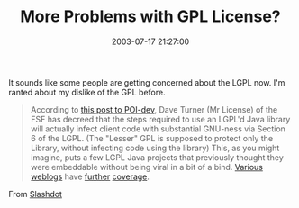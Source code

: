 ﻿---
layout: post
title: "More Problems with GPL License?"
comments: false
date: 2003-07-17 21:27:00
categories:
 - Technology
subtext-id: a1dbb05e-859d-4534-80ec-d5c8032b6a5f
alias: /blog/More-Problems-with-GPL-License.aspx
---


It sounds like some people are getting concerned about the LGPL now. I'm ranted about my dislike of the GPL before.

> According to [this post to POI-dev](http://article.gmane.org/gmane.comp.jakarta.poi.devel/5900), Dave Turner (Mr License) of the FSF has decreed that the steps required to use an LGPL'd Java library will actually infect client code with substantial GNU-ness via Section 6 of the LGPL. (The "Lesser" GPL is supposed to protect only the Library, without infecting code using the library) This, as you might imagine, puts a few LGPL Java projects that previously thought they were embeddable without being viral in a bit of a bind. [Various](http://linuxintegrators.com/hl30/blog/general/?permalink=LGPL+clarification.html) [weblogs](http://www.rollerweblogger.org/page/roller/20030716#for_java_lgpl_is_viral) have [further](http://www.intertwingly.net/blog/1519.html) [coverage](http://radio.weblogs.com/0122027/2003/07/16.html#a56).

From [Slashdot](http://slashdot.org/article.pl?sid=03/07/17/2257224)
